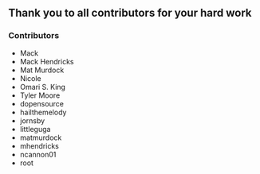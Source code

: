 ## Thank you to all contributors for your hard work

### Contributors

- Mack
- Mack Hendricks
- Mat Murdock
- Nicole
- Omari S. King
- Tyler Moore
- dopensource
- hailthemelody
- jornsby
- littleguga
- matmurdock
- mhendricks
- ncannon01
- root

